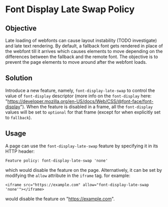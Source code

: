 # Font Display Late Swap Policy

## Objective
Late loading of webfonts can cause layout instability (TODO investigate) and late text rendering. By default, a fallback font gets rendered in place of the webfont till it arrives which causes elements to move depending on the differences between the fallback and the remote font. The objective is to prevent the page elements to move around after the webfont loads.

## Solution
Introduce a new feature, namely, `font-display-late-swap` to control the value of `font-display` descriptor (more info on the `font-display` here: "https://developer.mozilla.org/en-US/docs/Web/CSS/@font-face/font-display"). When the feature is disabled in a frame, all the `font-display` values will be set to `optional` for that frame (except for when explicitly set to `fallback`).

## Usage
A page can use the `font-display-late-swap` feature by specifying it in its HTTP header:

```
Feature policy: font-display-late-swap 'none'
```

which would disable the feature on the page. Alternatively, it can be set by modifying the `allow` attribute in the `iframe` tag. for example:

```
<iframe src="https://example.com" allow="font-display-late-swap 'none'"></iframe>
```

would disable the feature on "https://example.com".